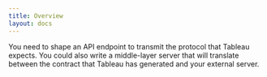 ```yaml
---
title: Overview
layout: docs
---
```


You need to shape an API endpoint to transmit the protocol that Tableau expects. You could also write a middle-layer server that will translate between the contract that Tableau has generated and your external server.
